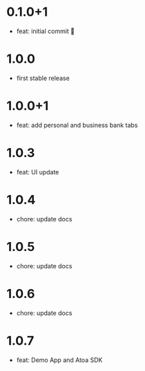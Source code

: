# 0.1.0+1

- feat: initial commit 🎉

# 1.0.0

- first stable release

# 1.0.0+1

- feat: add personal and business bank tabs

# 1.0.3

- feat: UI update

# 1.0.4

- chore: update docs

# 1.0.5

- chore: update docs

# 1.0.6

- chore: update docs

# 1.0.7

- feat: Demo App and Atoa SDK
